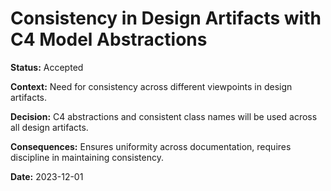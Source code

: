 # Consistency in Design Artifacts with C4 Model Abstractions

**Status:** Accepted

**Context:** Need for consistency across different viewpoints in design artifacts.

**Decision:** C4 abstractions and consistent class names will be used across all design artifacts.

**Consequences:** Ensures uniformity across documentation, requires discipline in maintaining consistency.

**Date:** 2023-12-01

